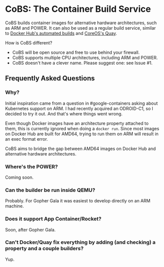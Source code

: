 # CoBS: The Container Build Service

CoBS builds container images for alternative hardware architectures, such as ARM and POWER. It can also be used as a regular build service, similar to [Docker Hub's automated builds](http://docs.docker.com/docker-hub/builds/) and [CoreOS's Quay](https://quay.io).

How is CoBS different?

- CoBS will be open source and free to use behind your firewall.
- CoBS supports multiple CPU architectures, including ARM and POWER.
- CoBS doesn't have a clever name. Please suggest one: see Issue #1.

## Frequently Asked Questions

### Why?
Initial inspiration came from a question in #google-containers asking about Kubernetes support on ARM. I had recently acquired an ODROID-C1, so I decided to try it out. And that's where things went wrong.

Even though Docker images have an architecture property attached to them, this is currently ignored when doing a `docker run`. Since most images on Docker Hub are built for AMD64, trying to run them on ARM will result in an exec format error.

CoBS aims to bridge the gap between AMD64 images on Docker Hub and alternative hardware architectures.

### Where's the POWER?
Coming soon.

### Can the builder be run inside QEMU?
Probably. For Gopher Gala it was easiest to develop directly on an ARM machine.

### Does it support App Container/Rocket?
Soon, after Gopher Gala.

### Can't Docker/Quay fix everything by adding (and checking) a property and a couple builders?
Yup.
